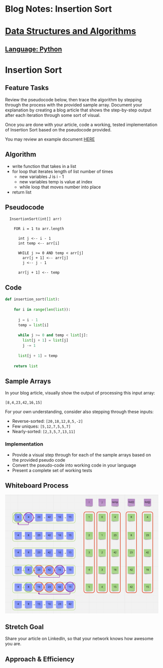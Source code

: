 # Blog Notes: Insertion Sort
# [Data Structures and Algorithms](https://alsosteve.github.io/data-structures-and-algorithms/)
## [Language: Python](https://alsosteve.github.io/data-structures-and-algorithms/python/)

# Insertion Sort
## Feature Tasks
Review the pseudocode below, then trace the algorithm by stepping through the process with the provided sample array. Document your explanation by creating a blog article that shows the step-by-step output after each iteration through some sort of visual.

Once you are done with your article, code a working, tested implementation of Insertion Sort based on the pseudocode provided.

You may review an example document [HERE](https://codefellows.github.io/common_curriculum/data_structures_and_algorithms/Code_401/class-26/solutions/BLOG)

## Algorithm
- write function that takes in a list
- for loop that iterates length of list number of times
  - new variables J is i - 1
  - new variables temp is value at index
  - while loop that moves number into place
- return list

## Pseudocode

```
  InsertionSort(int[] arr)

    FOR i = 1 to arr.length

      int j <-- i - 1
      int temp <-- arr[i]

      WHILE j >= 0 AND temp < arr[j]
        arr[j + 1] <-- arr[j]
        j <-- j - 1

      arr[j + 1] <-- temp
```

## Code

``` python
def insertion_sort(list):

    for i in range(len(list)):

      j = i - 1
      temp = list[i]

      while j >= 0 and temp < list[j]:
        list[j + 1] = list[j]
        j -= 1

      list[j + 1] = temp

    return list

```

## Sample Arrays
In your blog article, visually show the output of processing this input array:

`[8,4,23,42,16,15]`

For your own understanding, consider also stepping through these inputs:

* Reverse-sorted: `[20,18,12,8,5,-2]`
* Few uniques: `[5,12,7,5,5,7]`
* Nearly-sorted: `[2,3,5,7,13,11]`

### Implementation
* Provide a visual step through for each of the sample arrays based on the provided pseudo code
* Convert the pseudo-code into working code in your language
* Present a complete set of working tests

## Whiteboard Process
![challenge26](26.png)

## Stretch Goal
Share your article on LinkedIn, so that your network knows how awesome you are.

## Approach & Efficiency
